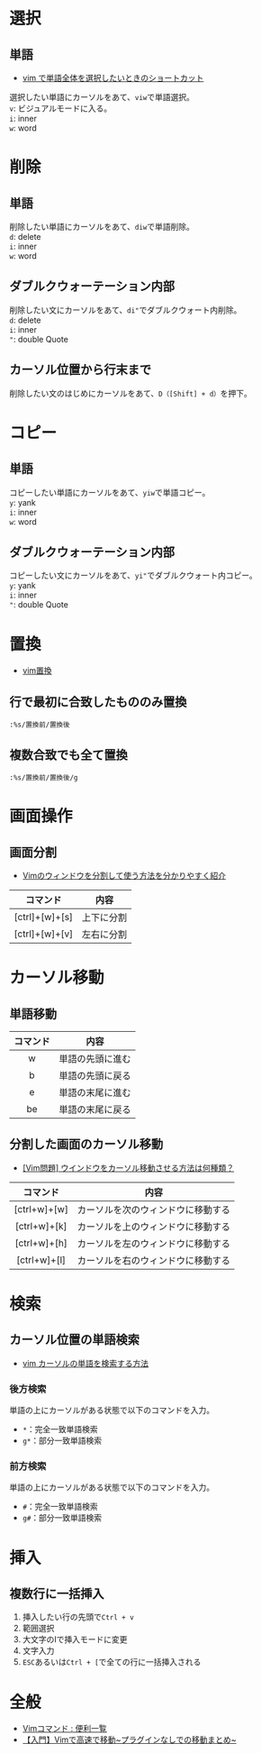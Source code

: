 # 選択
## 単語
- [vim で単語全体を選択したいときのショートカット](https://www.mitomex.blog/vim-shortcut-viw/#:~:text=%E7%B5%90%E8%AB%96,%E5%90%8C%E6%A7%98%E3%81%AB%E9%81%B8%E6%8A%9E%E3%81%A7%E3%81%8D%E3%81%BE%E3%81%99%E3%80%82)

選択したい単語にカーソルをあて、`viw`で単語選択。  
`v`: ビジュアルモードに入る。  
`i`: inner  
`w`: word  

# 削除
## 単語
削除したい単語にカーソルをあて、`diw`で単語削除。  
`d`: delete  
`i`: inner  
`w`: word  

## ダブルクウォーテーション内部
削除したい文にカーソルをあて、`di"`でダブルクウォート内削除。  
`d`: delete  
`i`: inner  
`"`: double Quote  

## カーソル位置から行末まで
削除したい文のはじめにカーソルをあて、`D（[Shift] + d）`を押下。

# コピー
## 単語
コピーしたい単語にカーソルをあて、`yiw`で単語コピー。  
`y`: yank  
`i`: inner  
`w`: word  

## ダブルクウォーテーション内部
コピーしたい文にカーソルをあて、`yi"`でダブルクウォート内コピー。  
`y`: yank  
`i`: inner  
`"`: double Quote  

# 置換
- [vim置換](https://qiita.com/waoooon/items/8d982e49692c8145ca4b)

## 行で最初に合致したもののみ置換
```
:%s/置換前/置換後
```

## 複数合致でも全て置換
```
:%s/置換前/置換後/g
```

# 画面操作
## 画面分割
- [Vimのウィンドウを分割して使う方法を分かりやすく紹介](https://original-game.com/vim-mac6/)

|コマンド|内容|
|:------------:|:------------:|
|[ctrl]+[w]+[s]|上下に分割|
|[ctrl]+[w]+[v]|左右に分割|

# カーソル移動
## 単語移動
|コマンド|内容|
|:------------:|:------------:|
|w|単語の先頭に進む|
|b|単語の先頭に戻る|
|e|単語の末尾に進む|
|be|単語の末尾に戻る|

## 分割した画面のカーソル移動
- [[Vim問題] ウインドウをカーソル移動させる方法は何種類？](https://vim.blue/move-windows/i)

|コマンド|内容|
|:------------:|:------------:|
|[ctrl+w]+[w]|カーソルを次のウィンドウに移動する|
|[ctrl+w]+[k]|カーソルを上のウィンドウに移動する|
|[ctrl+w]+[h]|カーソルを左のウィンドウに移動する|
|[ctrl+w]+[l]|カーソルを右のウィンドウに移動する|

# 検索
## カーソル位置の単語検索

- [vim カーソルの単語を検索する方法](https://kaworu.jpn.org/kaworu/2008-03-29-1.php)

### 後方検索
単語の上にカーソルがある状態で以下のコマンドを入力。
- `*`：完全一致単語検索
- `g*`：部分一致単語検索

### 前方検索
単語の上にカーソルがある状態で以下のコマンドを入力。
- `#`：完全一致単語検索
- `g#`：部分一致単語検索

# 挿入
## 複数行に一括挿入
1. 挿入したい行の先頭で`Ctrl + v`
2. 範囲選択
3. 大文字のIで挿入モードに変更
4. 文字入力
5. `ESC`あるいは`Ctrl + [`で全ての行に一括挿入される



# 全般
- [Vimコマンド : 便利一覧](https://qiita.com/iwaseasahi/items/f536bb3772d2fad5e03c)
- [【入門】Vimで高速で移動~プラグインなしでの移動まとめ~](https://qiita.com/takeharu/items/9d1c3577f8868f7b07b5)
